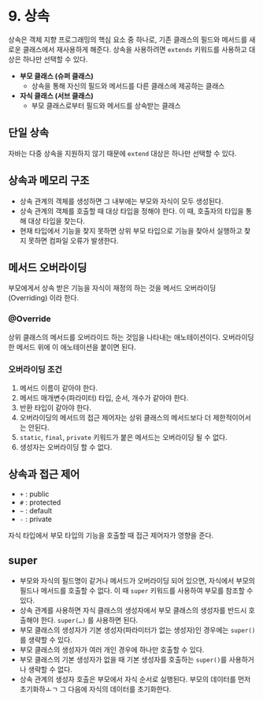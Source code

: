 # 9. 상속

상속은 객체 지향 프로그래밍의 핵심 요소 중 하나로, 기존 클래스의 필드와 메서드를 새로운 클래스에서 재사용하게 해준다. 상속을 사용하려면 `extends` 키워드를 사용하고 대상은 하나만 선택할 수 있다.

- **부모 클래스 (슈퍼 클래스)**
  - 상속을 통해 자신의 필드와 메서드를 다른 클래스에 제공하는 클래스
- **자식 클래스 (서브 클래스)**
  - 부모 클래스로부터 필드와 메서드를 상속받는 클래스

## 단일 상속

자바는 다중 상속을 지원하지 않기 때문에 `extend` 대상은 하나만 선택할 수 있다.

## 상속과 메모리 구조

- 상속 관계의 객체를 생성하면 그 내부에는 부모와 자식이 모두 생성된다.
- 상속 관계의 객체를 호출할 때 대상 타입을 정해야 한다. 이 때, 호출자의 타입을 통해 대상 타입을 찾는다.
- 현재 타입에서 기능을 찾지 못하면 상위 부모 타입으로 기능을 찾아서 실행하고 찾지 못하면 컴파일 오류가 발생한다.

## 메서드 오버라이딩

부모에게서 상속 받은 기능을 자식이 재정의 하는 것을 메서드 오버라이딩 (Overriding) 이라 한다.

### @Override

상위 클래스의 메서드를 오버라이드 하는 것임을 나타내는 애노테이션이다. 오버라이딩한 메서드 위에 이 애노테이션을 붙이면 된다.

### 오버라이딩 조건

1. 메서드 이름이 같아야 한다.
2. 메서드 매개변수(파라미터) 타입, 순서, 개수가 같아야 한다.
3. 반환 타입이 같아야 한다.
4. 오버라이딩의 메서드의 접근 제어자는 상위 클래스의 메서드보다 더 제한적이어서는 안된다.
5. `static`, `final`, `private` 키워드가 붙은 메서드는 오버라이딩 될 수 없다.
6. 생성자는 오버라이딩 할 수 없다.

## 상속과 접근 제어

- `+` : public
- `#` : protected
- `~` : default
- `-` : private

자식 타입에서 부모 타입의 기능을 호출할 때 접근 제어자가 영향을 준다.

## super

- 부모와 자식의 필드명이 같거나 메서드가 오버라이딩 되어 있으면, 자식에서 부모의 필드나 메서드를 호출할 수 없다. 이 때 `super` 키워드를 사용하여 부모를 참조할 수 있다.
- 상속 관계를 사용하면 자식 클래스의 생성자에서 부모 클래스의 생성자를 반드시 호출해야 한다. `super(…)` 를 사용하면 된다.
- 부모 클래스의 생성자가 기본 생성자(파라미터가 없는 생성자)인 경우에는 `super()` 를 생략할 수 있다.
- 부모 클래스의 생성자가 여러 개인 경우에 하나만 호출할 수 있다.
- 부모 클래스의 기본 생성자가 없을 때 기본 생성자를 호출하는 `super()`를 사용하거나 생략할 수 없다.
- 상속 관계의 생성자 호출은 부모에서 자식 순서로 실행된다. 부모의 데이터를 먼저 초기화하ㅗㄱ 그 다음에 자식의 데이터를 초기화한다.
